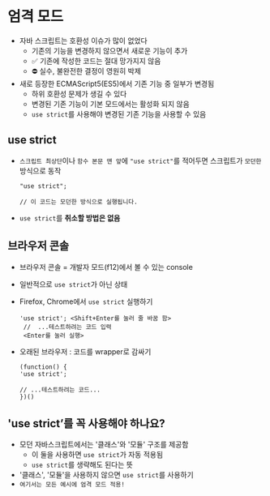 # 엄격 모드

- 자바 스크립트는 호환성 이슈가 많이 없었다
  - 기존의 기능을 변경하지 않으면서 새로운 기능이 추가
  - ✅ 기존에 작성한 코드는 절대 망가지지 않음
  - ⛔ 실수, 불완전한 결정이 영원히 박제
- 새로 등장한 ECMAScript5(ES5)에서 기존 기능 중 일부가 변경됨
  - 하위 호환성 문제가 생길 수 있다
  - 변경된 기존 기능이 기본 모드에서는 활성화 되지 않음
  - `use strict`를 사용해야 변경된 기존 기능을 사용할 수 있음

## use strict

- `스크립트 최상단`이나 `함수 본문 맨 앞`에 `"use strict"`를 적어두면 스크립트가 `모던한` 방식으로 동작

  ```
  "use strict";

  // 이 코드는 모던한 방식으로 실행됩니다.
  ```

- `use strict`를 **취소할 방법은 없음**

## 브라우저 콘솔

- 브라우저 콘솔 = 개발자 모드(f12)에서 볼 수 있는 console
- 일반적으로 `use strict`가 아닌 상태
- Firefox, Chrome에서 `use strict` 실행하기
  ```
  'use strict'; <Shift+Enter를 눌러 줄 바꿈 함>
   //  ...테스트하려는 코드 입력
   <Enter를 눌러 실행>
  ```
- 오래된 브라우저 : 코드를 wrapper로 감싸기

  ```
  (function() {
  'use strict';

  // ...테스트하려는 코드...
  })()
  ```

## 'use strict’를 꼭 사용해야 하나요?

- 모던 자바스크립트에서는 '클래스'와 '모듈' 구조를 제공함
  - 이 둘을 사용하면 `use strict`가 자동 적용됨
  - `use strict`를 생략해도 된다는 뜻
- '클래스', '모듈'을 사용하지 않으면 `use strict`를 사용하기
- `여기서는 모든 예시에 엄격 모드 적용!`
